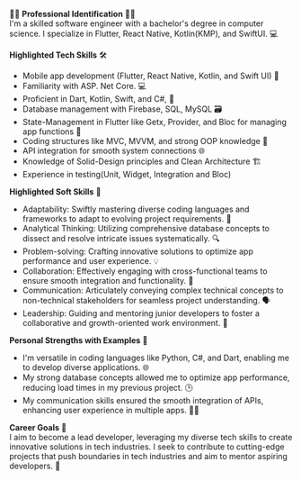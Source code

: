 👩‍💻 **Professional Identification** 👨‍💻  
I'm a skilled software engineer with a bachelor's degree in computer science. I specialize in Flutter, React Native, Kotlin(KMP), and SwiftUI. 💻

**Highlighted Tech Skills** 🛠️  
- Mobile app development (Flutter, React Native, Kotlin, and Swift UI) 📱
- Familiarity with ASP. Net Core. 💻
- Proficient in Dart, Kotlin, Swift, and C#,  🐍
- Database management with Firebase, SQL, MySQL 🗃️
- State-Management in Flutter like Getx, Provider, and Bloc for managing app functions 🔄
- Coding structures like MVC, MVVM, and strong OOP knowledge 🧱
- API integration for smooth system connections 🌐
- Knowledge of Solid-Design principles and Clean Architecture 🏗️
- Experience in testing(Unit, Widget, Integration and Bloc)

**Highlighted Soft Skills** 🧠  
- Adaptability: Swiftly mastering diverse coding languages and frameworks to adapt to evolving project requirements. 🔄
- Analytical Thinking: Utilizing comprehensive database concepts to dissect and resolve intricate issues systematically. 🔍
- Problem-solving: Crafting innovative solutions to optimize app performance and user experience. 💡
- Collaboration: Effectively engaging with cross-functional teams to ensure smooth integration and functionality. 🤝
- Communication: Articulately conveying complex technical concepts to non-technical stakeholders for seamless project understanding. 🗣️
- Leadership: Guiding and mentoring junior developers to foster a collaborative and growth-oriented work environment. 👥

**Personal Strengths with Examples** 💪  
- I'm versatile in coding languages like Python, C#, and Dart, enabling me to develop diverse applications. 🌐
- My strong database concepts allowed me to optimize app performance, reducing load times in my previous project. 🕒
- My communication skills ensured the smooth integration of APIs, enhancing user experience in multiple apps. 🔄📱

**Career Goals** 🎯  
I aim to become a lead developer, leveraging my diverse tech skills to create innovative solutions in tech industries. I seek to contribute to cutting-edge projects that push boundaries in tech industries and aim to mentor aspiring developers. 🚀
<!---
alaudinbarki/alaudinbarki is a ✨ special ✨ repository because its `README.md` (this file) appears on your GitHub profile.
You can click the Preview link to take a look at your changes.
--->
